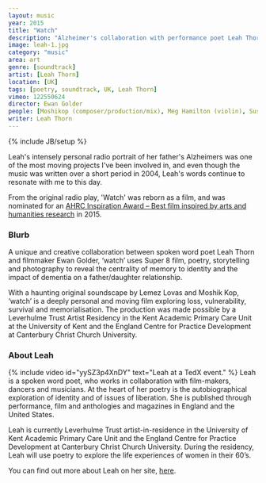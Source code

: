 ```yaml
---
layout: music
year: 2015
title: "Watch"
description: "Alzheimer's collaboration with performance poet Leah Thorn"
image: leah-1.jpg
category: "music"
area: art
genre: [soundtrack]
artist: [Leah Thorn]
location: [UK]
tags: [poetry, soundtrack, UK, Leah Thorn]
vimeo: 122550624
director: Ewan Golder
people: [Moshikop (composer/production/mix), Meg Hamilton (violin), Susie Evans (clarinet), Jim Marcovitch (accordion)]
writer: Leah Thorn
---
```

{% include JB/setup %}

Leah's intensely personal radio portrait of her father's Alzheimers was one of the most moving projects I've been involved in, and even though the music was written over a short period in 2004, Leah's words continue to resonate with me to this day.

From the original radio play, 'Watch' was reborn as a film, and was nominated for an <a href="http://www.ahrc.ac.uk/newsevents/news/rifaceremony/">AHRC Inspiration Award – Best film inspired by arts and humanities research</a> in 2015.

<h3>Blurb</h3>
A unique and creative collaboration between spoken word poet Leah Thorn and filmmaker Ewan Golder, ‘watch’ uses Super 8 film, poetry, storytelling and photography to reveal the centrality of memory to identity and the impact of dementia on a father/daughter relationship.

With a haunting original soundscape by Lemez Lovas and Moshik Kop, ‘watch’ is a deeply personal and moving film exploring loss, vulnerability, survival and memorialisation.
The production was made possible by a Leverhulme Trust Artist Residency in the Kent Academic Primary Care Unit at the University of Kent and the England Centre for Practice Development at Canterbury Christ Church University. 


<h3>About Leah</h3>
{% include video id="yySZ3p4XnDY" text="Leah at a TedX event." %}
Leah is a spoken word poet, who works in collaboration with film-makers, dancers and musicians. At the heart of her poetry is the autobiographical exploration of identity and of issues of liberation. She is published through performance, film and anthologies and magazines in England and the United States.

Leah is currently Leverhulme Trust artist-in-residence in the University of Kent Academic Primary Care Unit and the England Centre for Practice Development at Canterbury Christ Church University. During the residency, Leah will use poetry to explore the life experiences of women in their 60’s.

You can find out more about Leah on her site, <a href="http://www.leahthorn.com">here</a>.



